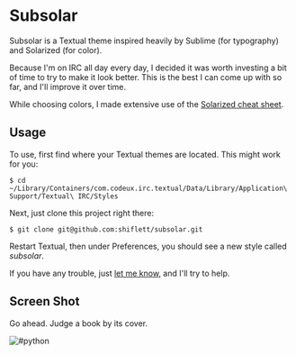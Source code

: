 # Subsolar

Subsolar is a Textual theme inspired heavily by Sublime (for typography) and Solarized (for color).

Because I'm on IRC all day every day, I decided it was worth investing a bit of time to try to make it look better. This is the best I can come up with so far, and I'll improve it over time.

While choosing colors, I made extensive use of the [Solarized cheat sheet](http://www.zovirl.com/2011/07/22/solarized_cheat_sheet/).

## Usage

To use, first find where your Textual themes are located. This might work for you:

    $ cd ~/Library/Containers/com.codeux.irc.textual/Data/Library/Application\ Support/Textual\ IRC/Styles

Next, just clone this project right there:

    $ git clone git@github.com:shiflett/subsolar.git

Restart Textual, then under Preferences, you should see a new style called *subsolar*.

If you have any trouble, just [let me know](http://shiflett.org/contact), and I'll try to help.

## Screen Shot

Go ahead. Judge a book by its cover.

![#python](http://f.cl.ly/items/0K1v2A3Q313r2n2V1f0B/hashpython.png)
